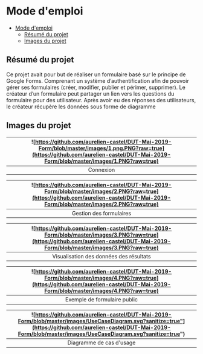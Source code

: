 # Mode d'emploi
- [Mode d'emploi](#mode-demploi)
  - [Résumé du projet](#r%c3%a9sum%c3%a9-du-projet)
  - [Images du projet](#images-du-projet)


## Résumé du projet
Ce projet avait pour but de réaliser un formulaire basé sur le principe de Google Forms.
Comprenant un système d’authentification afin de pouvoir gérer ses formulaires (créer, modifier, publier et périmer, supprimer).
Le créateur d’un formulaire peut partager un lien vers les questions du formulaire pour des utilisateur. Après avoir eu des réponses des utilisateurs, le créateur récupère les données sous forme de diagramme

## Images du projet
| ![https://github.com/aurelien-castel/DUT-Mai-2019-Form/blob/master/images/1.png.PNG?raw=true](https://github.com/aurelien-castel/DUT-Mai-2019-Form/blob/master/images/1.PNG?raw=true) | 
| :--: | 
| Connexion |

| ![https://github.com/aurelien-castel/DUT-Mai-2019-Form/blob/master/images/2.PNG?raw=true](https://github.com/aurelien-castel/DUT-Mai-2019-Form/blob/master/images/2.PNG?raw=true) | 
| :--: | 
| Gestion des formulaires |

| ![https://github.com/aurelien-castel/DUT-Mai-2019-Form/blob/master/images/3.PNG?raw=true](https://github.com/aurelien-castel/DUT-Mai-2019-Form/blob/master/images/3.PNG?raw=true) | 
| :--: | 
| Visualisation des données des résultats |

| ![https://github.com/aurelien-castel/DUT-Mai-2019-Form/blob/master/images/4.PNG?raw=true](https://github.com/aurelien-castel/DUT-Mai-2019-Form/blob/master/images/4.PNG?raw=true) | 
| :--: | 
| Exemple de formulaire public |

| ![https://github.com/aurelien-castel/DUT-Mai-2019-Form/blob/master/images/UseCaseDiagram.svg?sanitize=true"](https://github.com/aurelien-castel/DUT-Mai-2019-Form/blob/master/images/UseCaseDiagram.svg?sanitize=true") | 
| :--: | 
| Diagramme de cas d'usage |